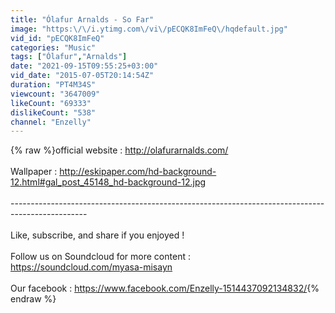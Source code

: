 ```yaml
---
title: "Ólafur Arnalds - So Far"
image: "https:\/\/i.ytimg.com\/vi\/pECQK8ImFeQ\/hqdefault.jpg"
vid_id: "pECQK8ImFeQ"
categories: "Music"
tags: ["Ólafur","Arnalds"]
date: "2021-09-15T09:55:25+03:00"
vid_date: "2015-07-05T20:14:54Z"
duration: "PT4M34S"
viewcount: "3647009"
likeCount: "69333"
dislikeCount: "538"
channel: "Enzelly"
---
```

{% raw %}official website : <a rel="nofollow" target="blank" href="http://olafurarnalds.com/">http://olafurarnalds.com/</a><br /><br />Wallpaper : <a rel="nofollow" target="blank" href="http://eskipaper.com/hd-background-12.html#gal_post_45148_hd-background-12.jpg">http://eskipaper.com/hd-background-12.html#gal_post_45148_hd-background-12.jpg</a><br /><br />-------------------------------------------------------------------------------------------------<br /><br />Like, subscribe, and share if you enjoyed !<br /><br />Follow us on Soundcloud for more content : <a rel="nofollow" target="blank" href="https://soundcloud.com/myasa-misayn">https://soundcloud.com/myasa-misayn</a><br /><br />Our facebook : <a rel="nofollow" target="blank" href="https://www.facebook.com/Enzelly-1514437092134832/">https://www.facebook.com/Enzelly-1514437092134832/</a>{% endraw %}
